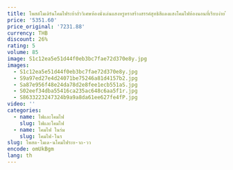 ```yaml
---
title: โพสต์โมเดิร์นโคมไฟระย้าถั่ววิเศษห้องนั่งเล่นแสงหรูหราสร้างสรรค์สุทธิสีแดงแสงโคมไฟห้องนอนที่เรียบง่ายในยุโรปเหนือ
price: '5351.60'
price_original: '7231.88'
currency: THB
discount: 26%
rating: 5
volume: 85
image: S1c12ea5e51d44f0eb3bc7fae72d370e8y.jpg
images:
  - S1c12ea5e51d44f0eb3bc7fae72d370e8y.jpg
  - S9a97ed27e4d24071be75246a81d4157b2.jpg
  - Sa87e956f48e24da78d2e8fee1ecb551aS.jpg
  - S02eef34dba55416ca235ac648c6aa5f1r.jpg
  - S8633223247324b9a9a8da61ee627fe4fP.jpg
video: ''
categories:
  - name: ไฟและโคมไฟ
    slug: ไฟและโคมไฟ
  - name: โคมไฟ ในร่ม
    slug: โคมไฟ-ในร
slug: โพสต-โมเด-นโคมไฟระย-าถ-วว
encode: omUkBgm
lang: th
---
```

  